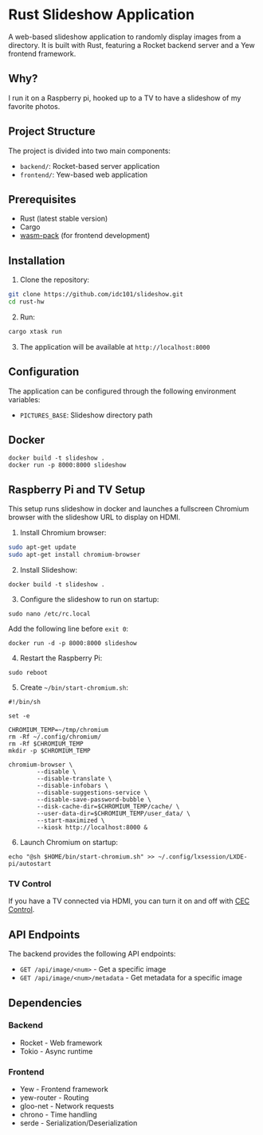 # Rust Slideshow Application

A web-based slideshow application to randomly display images from a directory.
It is built with Rust, featuring a Rocket backend server and a Yew frontend framework.

## Why?

I run it on a Raspberry pi, hooked up to a TV to have a slideshow of my favorite photos.

## Project Structure

The project is divided into two main components:

- `backend/`: Rocket-based server application
- `frontend/`: Yew-based web application

## Prerequisites

- Rust (latest stable version)
- Cargo
- [wasm-pack](https://rustwasm.github.io/wasm-pack/installer/) (for frontend development)

## Installation

1. Clone the repository:
```bash
git clone https://github.com/idc101/slideshow.git
cd rust-hw
```

2. Run:
```bash
cargo xtask run
```

3. The application will be available at `http://localhost:8000`

## Configuration

The application can be configured through the following environment variables:

- `PICTURES_BASE`: Slideshow directory path

## Docker

```
docker build -t slideshow .
docker run -p 8000:8000 slideshow
```

## Raspberry Pi and TV Setup

This setup runs slideshow in docker and launches a fullscreen Chromium browser with the slideshow URL to display on HDMI.

1. Install Chromium browser:
```bash
sudo apt-get update
sudo apt-get install chromium-browser
```

2. Install Slideshow:
```
docker build -t slideshow .
```

3. Configure the slideshow to run on startup:
```
sudo nano /etc/rc.local
```
Add the following line before `exit 0`:
```
docker run -d -p 8000:8000 slideshow
```

4. Restart the Raspberry Pi:
```
sudo reboot
```

5. Create `~/bin/start-chromium.sh`:
```
#!/bin/sh

set -e

CHROMIUM_TEMP=~/tmp/chromium
rm -Rf ~/.config/chromium/
rm -Rf $CHROMIUM_TEMP
mkdir -p $CHROMIUM_TEMP

chromium-browser \
        --disable \
        --disable-translate \
        --disable-infobars \
        --disable-suggestions-service \
        --disable-save-password-bubble \
        --disk-cache-dir=$CHROMIUM_TEMP/cache/ \
        --user-data-dir=$CHROMIUM_TEMP/user_data/ \
        --start-maximized \
        --kiosk http://localhost:8000 &
```

6. Launch Chromium on startup:
```
echo "@sh $HOME/bin/start-chromium.sh" >> ~/.config/lxsession/LXDE-pi/autostart
```

### TV Control

If you have a TV connected via HDMI, you can turn it on and off with [CEC Control](https://gist.github.com/rmtsrc/dc35cd1458cd995631a4f041ab11ff74).

## API Endpoints

The backend provides the following API endpoints:

- `GET /api/image/<num>` - Get a specific image
- `GET /api/image/<num>/metadata` - Get metadata for a specific image

## Dependencies

### Backend
- Rocket - Web framework
- Tokio - Async runtime

### Frontend
- Yew - Frontend framework
- yew-router - Routing
- gloo-net - Network requests
- chrono - Time handling
- serde - Serialization/Deserialization
